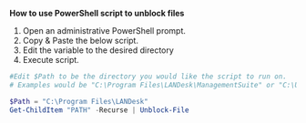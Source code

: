 **How to use PowerShell script to unblock files**

1. Open an administrative PowerShell prompt.
2. Copy & Paste the below script.
3. Edit the variable to the desired directory
4. Execute script.
 
``` Powershell
#Edit $Path to be the directory you would like the script to run on.
# Examples would be "C:\Program Files\LANDesk\ManagementSuite" or "C:\Users\Admin\Downloads"

$Path = "C:\Program Files\LANDesk"
Get-ChildItem "PATH" -Recurse | Unblock-File

```
